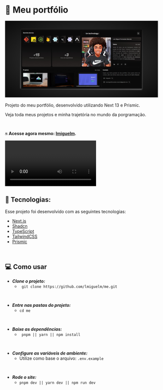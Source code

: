 # 🏅 Meu portfólio

![me](.github/thumb.jpeg)

Projeto do meu portfólio, desenvolvido utilizando Next 13 e Prismic.

Veja toda meus projetos e minha trajetória no mundo da porgramação.

<br>

🔛 **Acesse agora mesmo: [lmiguelm](https://lmiguelm.com).**


[<video src=".github/video.mp4" controls="controls"></video>](https://github.com/lmiguelm/me/assets/47677312/c7e8ba65-f2bd-4304-ae1d-014faad84646)


## 🚀 Tecnologias:

Esse projeto foi desenvolvido com as seguintes tecnologias:

- [Next.js](https://vitejs.dev/)
- [Shadcn](https://ui.shadcn.com/)
- [TypeScript](https://www.typescriptlang.org/)
- [TailwindCSS](https://tailwindui.com/)
- [Prismic](https://prismic.io/)

<br>

## 💻 Como usar

- **_Clone o projeto:_**
  - ` git clone https://github.com/lmiguelm/me.git`

<br>

- **_Entre nas pastas do projeto:_**
  - `cd me`

<br>

- **_Baixe as dependências:_**
  - ` pnpm || yarn || npm install`

<br>

- **_Configure as variáveis de ambiente:_**
  - Utilize como base o arquivo: `.env.example`

<br>

- **_Rode o site:_**
  - `pnpm dev || yarn dev || npm run dev`

